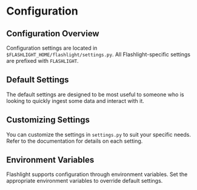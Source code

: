 # Configuration

## Configuration Overview
Configuration settings are located in `$FLASHLIGHT_HOME/flashlight/settings.py`. All Flashlight-specific settings are prefixed with `FLASHLIGHT`.

## Default Settings
The default settings are designed to be most useful to someone who is looking to quickly ingest some data and interact with it.

## Customizing Settings
You can customize the settings in `settings.py` to suit your specific needs. Refer to the documentation for details on each setting.

## Environment Variables
Flashlight supports configuration through environment variables. Set the appropriate environment variables to override default settings.
